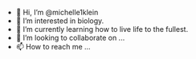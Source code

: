- 👋 Hi, I’m @michelle1klein
- 👀 I’m interested in biology.
- 🌱 I’m currently learning how to live life to the fullest.
- 💞️ I’m looking to collaborate on ...
- 📫 How to reach me ...

<!---
michelle1klein/michelle1klein is a ✨ special ✨ repository because its `README.md` (this file) appears on your GitHub profile.
You can click the Preview link to take a look at your changes.
--->
